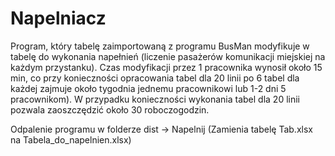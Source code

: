 # Napelniacz
Program, który tabelę zaimportowaną z programu BusMan modyfikuje w tabelę do wykonania napełnień (liczenie pasażerów komunikacji miejskiej na każdym przystanku). Czas modyfikacji przez 1 pracownika wynosił około 15 min, co przy konieczności opracowania tabel dla 20 linii po 6 tabel dla każdej zajmuje około tygodnia jednemu pracownikowi lub 1-2 dni 5 pracownikom). W przypadku konieczności wykonania tabel dla 20 linii pozwala zaoszczędzić około  30 roboczogodzin.

Odpalenie programu w folderze dist -> Napelnij (Zamienia tabelę Tab.xlsx na Tabela_do_napelnien.xlsx)
